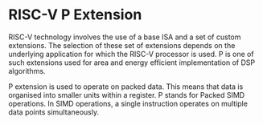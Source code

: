 RISC-V P Extension
=======================
RISC-V technology involves the use of a base ISA and a set of custom extensions. The selection of these set of extensions depends on the underlying application for which the RISC-V processor is used. P is one of such extensions used for area and energy efficient implementation of DSP algorithms. 

P extension is used to operate on packed data. This means that data is organised into smaller units within a register. P stands for Packed SIMD operations. In SIMD operations, a single instruction operates on multiple data points simultaneously.  

